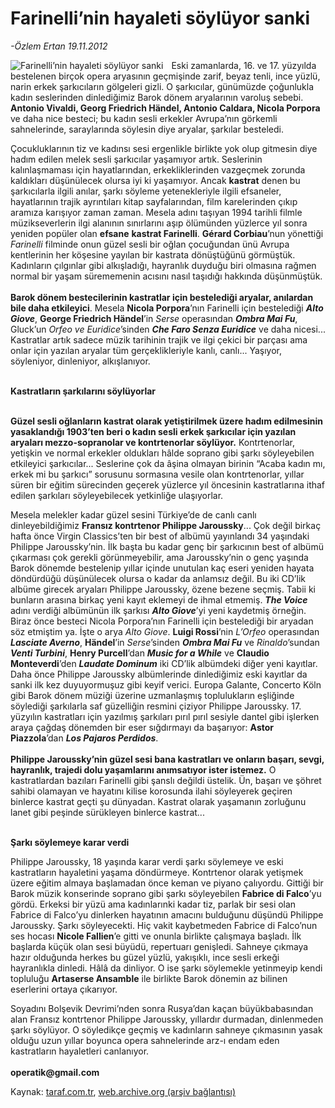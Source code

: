 # Farinelli’nin hayaleti söylüyor sanki 

*-Özlem Ertan 19.11.2012*

<div class="yazi"><img align="left" alt="Farinelli’nin hayaleti söylüyor sanki " border="0" src="http://www.taraf.com.tr/fotoraflar/makaleler/farinelli-nin-hayaleti-soyluyor-sanki_492_orijinal.jpg" style="border-right-width:10px; border-color:#FFFFFF"/><p>Eski zamanlarda, 16. ve 17. yüzyılda bestelenen birçok opera aryasının geçmişinde zarif, beyaz tenli, ince yüzlü, narin erkek şarkıcıların gölgeleri gizli. O şarkıcılar, günümüzde çoğunlukla kadın seslerinden dinlediğimiz Barok dönem aryalarının varoluş sebebi. <b>Antonio Vivaldi, Georg Friedrich Händel, Antonio Caldara, Nicola Porpora</b> ve daha nice besteci; bu kadın sesli erkekler Avrupa’nın görkemli sahnelerinde, saraylarında söylesin diye aryalar, şarkılar besteledi. </p>
<p>Çocukluklarının tiz ve kadınsı sesi ergenlikle birlikte yok olup gitmesin diye hadım edilen melek sesli şarkıcılar yaşamıyor artık. Seslerinin kalınlaşmaması için hayatlarından, erkekliklerinden vazgeçmek zorunda kaldıkları düşünülecek olursa iyi ki yaşamıyor. Ancak <b>kastrat</b> denen bu şarkıcılarla ilgili anılar, şarkı söyleme yetenekleriyle ilgili efsaneler, hayatlarının trajik ayrıntıları kitap sayfalarından, film karelerinden çıkıp aramıza karışıyor zaman zaman. Mesela adını taşıyan 1994 tarihli filmle müzikseverlerin ilgi alanının sınırlarını aşıp ölümünden yüzlerce yıl sonra yeniden popüler olan <b>efsane</b> <b>kastrat Farinelli</b>. <b>Gérard Corbiau</b>’nun yönettiği <i>Farinelli </i>filminde onun güzel sesli bir oğlan çocuğundan ünü Avrupa kentlerinin her köşesine yayılan bir kastrata dönüştüğünü görmüştük. Kadınların çılgınlar gibi alkışladığı, hayranlık duyduğu biri olmasına rağmen normal bir yaşam sürememenin acısını nasıl taşıdığı hakkında düşünmüştük.<br/><br/><b>Barok dönem bestecilerinin kastratlar için bestelediği aryalar, anılardan bile daha etkileyici</b>. Mesela <b>Nicola Porpora</b>’nın Farinelli için bestelediği <b><i>Alto Giove</i></b>, <b>George Friedrich Händel</b>’in <i>Serse </i>operasından <b><i>Ombra Mai Fu</i></b>, Gluck’un <i>Orfeo ve Euridice</i>’sinden <b><i>Che Faro Senza Euridice</i></b> ve daha nicesi... Kastratlar artık sadece müzik tarihinin trajik ve ilgi çekici bir parçası ama onlar için yazılan aryalar tüm gerçeklikleriyle kanlı, canlı... Yaşıyor, söyleniyor, dinleniyor, alkışlanıyor. </p>
<p><b><br/>Kastratların şarkılarını söylüyorlar</b></p>
<p><b><br/>Güzel sesli oğlanların kastrat olarak yetiştirilmek üzere hadım edilmesinin yasaklandığı 1903’ten beri o kadın sesli erkek şarkıcılar için yazılan aryaları mezzo-sopranolar ve kontrtenorlar söylüyor.</b> Kontrtenorlar, yetişkin ve normal erkekler oldukları hâlde soprano gibi şarkı söyleyebilen etkileyici şarkıcılar... Seslerine çok da âşina olmayan birinin “Acaba kadın mı, erkek mi bu şarkıcı” sorusunu sormasına vesile olan kontrtenorlar, yıllar süren bir eğitim sürecinden geçerek yüzlerce yıl öncesinin kastratlarına ithaf edilen şarkıları söyleyebilecek yetkinliğe ulaşıyorlar. </p>
<p>Mesela melekler kadar güzel sesini Türkiye’de de canlı canlı dinleyebildiğimiz <b>Fransız kontrtenor Philippe Jaroussky</b>... Çok değil birkaç hafta önce Virgin Classics’ten bir best of albümü yayınlandı 34 yaşındaki Philippe Jaroussky’nin. İlk başta bu kadar genç bir şarkıcının best of albümü çıkarması çok gerekli görünmeyebilir, ama Jaroussky’nin o genç yaşında Barok dönemde bestelenip yıllar içinde unutulan kaç eseri yeniden hayata döndürdüğü düşünülecek olursa o kadar da anlamsız değil. Bu iki CD’lik albüme girecek aryaları Philippe Jaroussky, özene bezene seçmiş. Tabii ki bunların arasına birkaç yeni kayıt eklemeyi de ihmal etmemiş. <b><i>The Voice</i></b> adını verdiği albümünün ilk şarkısı <b><i>Alto Giove</i></b>’yi yeni kaydetmiş örneğin. Biraz önce besteci Nicola Porpora’nın Farinelli için bestelediği bir aryadan söz etmiştim ya. İşte o arya <i>Alto Giove</i>. <b>Luigi Rossi</b>’nin <i>L’Orfeo</i> operasından <b><i>Lasciate Averno</i></b>, <b>Händel</b>’in <i>Serse</i>’sinden <b><i>Ombra Mai Fu</i></b> ve <i>Rinaldo</i>’sundan <b><i>Venti Turbini</i></b>, <b>Henry Purcell</b>’dan <b><i>Music for a While</i></b><i> </i>ve <b>Claudio Monteverdi</b>’den <b><i>Laudate Dominum</i></b> iki CD’lik albümdeki diğer yeni kayıtlar. Daha önce Philippe Jaroussky albümlerinde dinlediğimiz eski kayıtlar da sanki ilk kez duyuyormuşuz gibi keyif verici. Europa Galante, Concerto Köln gibi Barok dönem müziği üzerine uzmanlaşmış toplulukların eşliğinde söylediği şarkılarla saf güzelliğin resmini çiziyor Philippe Jaroussky. 17. yüzyılın kastratları için yazılmış şarkıları pırıl pırıl sesiyle dantel gibi işlerken araya çağdaş dönemden bir eser sığdırmayı da başarıyor: <b>Astor Piazzola</b>’dan <b><i>Los Pajaros Perdidos</i></b>.<br/><br/><b>Philippe Jaroussky’nin güzel sesi bana kastratları ve onların başarı, sevgi, hayranlık, trajedi dolu yaşamlarını anımsatıyor ister istemez.</b> O kastratlardan bazıları Farinelli gibi şanslı değildi üstelik. Ün, başarı ve şöhret sahibi olamayan ve hayatını kilise korosunda ilahi söyleyerek geçiren binlerce kastrat geçti şu dünyadan. Kastrat olarak yaşamanın zorluğunu lanet gibi peşinde sürükleyen binlerce kastrat... </p>
<p><b><br/>Şarkı söylemeye karar verdi</b></p>
<p>Philippe Jaroussky, 18 yaşında karar verdi şarkı söylemeye ve eski kastratların hayaletini yaşama döndürmeye. Kontrtenor olarak yetişmek üzere eğitim almaya başlamadan önce keman ve piyano çalıyordu. Gittiği bir Barok müzik konserinde soprano gibi şarkı söyleyebilen <b>Fabrice di Falco</b>’yu gördü. Erkeksi bir yüzü ama kadınlarınki kadar tiz, parlak bir sesi olan Fabrice di Falco’yu dinlerken hayatının amacını bulduğunu düşündü Philippe Jaroussky. Şarkı söyleyecekti. Hiç vakit kaybetmeden Fabrice di Falco’nun ses hocası <b>Nicole Fallien</b>’e gitti ve onunla birlikte çalışmaya başladı. İlk başlarda küçük olan sesi büyüdü, repertuarı genişledi. Sahneye çıkmaya hazır olduğunda herkes bu güzel yüzlü, yakışıklı, ince sesli erkeği hayranlıkla dinledi. Hâlâ da dinliyor. O ise şarkı söylemekle yetinmeyip kendi topluluğu <b>Artaserse Ansamble</b> ile birlikte Barok dönemin az bilinen eserlerini ortaya çıkarıyor. </p>
<p>Soyadını Bolşevik Devrimi’nden sonra Rusya’dan kaçan büyükbabasından alan Fransız kontrtenor Philippe Jaroussky, yıllardır durmadan, dinlenmeden şarkı söylüyor. O söyledikçe geçmiş ve kadınların sahneye çıkmasının yasak olduğu uzun yıllar boyunca opera sahnelerinde arz-ı endam eden kastratların hayaletleri canlanıyor.<br/><br/><b>operatik@gmail.com</b></p>
</div>

Kaynak: [taraf.com.tr](http://www.taraf.com.tr/ozlem-ertan/makale-farinelli-nin-hayaleti-soyluyor-sanki.htm), [web.archive.org (arşiv bağlantısı)](http://web.archive.org/web/20131107152523/http://www.taraf.com.tr/ozlem-ertan/makale-farinelli-nin-hayaleti-soyluyor-sanki.htm)

